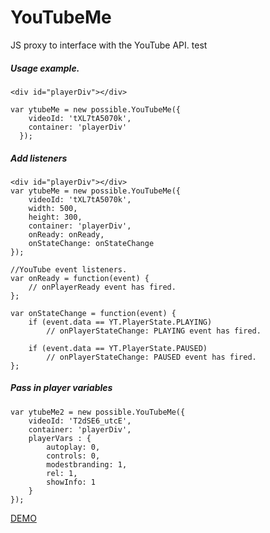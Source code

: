 YouTubeMe
=========

JS proxy to interface with the YouTube API.
test
<h5>Usage example.</h5>

    <div id="playerDiv"></div>

    var ytubeMe = new possible.YouTubeMe({
        videoId: 'tXL7tA5070k',
        container: 'playerDiv'
      });

<h5>Add listeners</h5>

    <div id="playerDiv"></div>
	var ytubeMe = new possible.YouTubeMe({
		videoId: 'tXL7tA5070k',
		width: 500,
		height: 300,
		container: 'playerDiv',
		onReady: onReady,
		onStateChange: onStateChange
	});

    //YouTube event listeners.
    var onReady = function(event) {
        // onPlayerReady event has fired.
    };

    var onStateChange = function(event) {
        if (event.data == YT.PlayerState.PLAYING)
            // onPlayerStateChange: PLAYING event has fired.

        if (event.data == YT.PlayerState.PAUSED)
            // onPlayerStateChange: PAUSED event has fired.
    };

<h5>Pass in player variables</h5>

    var ytubeMe2 = new possible.YouTubeMe({
        videoId: 'T2dSE6_utcE',
        container: 'playerDiv',
        playerVars : {
            autoplay: 0,
            controls: 0,
            modestbranding: 1,
            rel: 1,
            showInfo: 1
        }
    });

<a href="http://rcolepeterson.com/YouTubeMe/example/index.html" target="_blank">DEMO</a>

